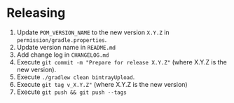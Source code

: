 # Releasing

 1. Update `POM_VERSION_NAME` to the new version `X.Y.Z` in `permission/gradle.properties`.
 2. Update version name in `README.md`
 3. Add change log in `CHANGELOG.md`
 4. Execute `git commit -m "Prepare for release X.Y.Z"` (where X.Y.Z is the new version).
 5. Execute `./gradlew clean bintrayUpload`.
 6. Execute `git tag v_X.Y.Z"` (where X.Y.Z is the new version)
 7. Execute `git push && git push --tags`

